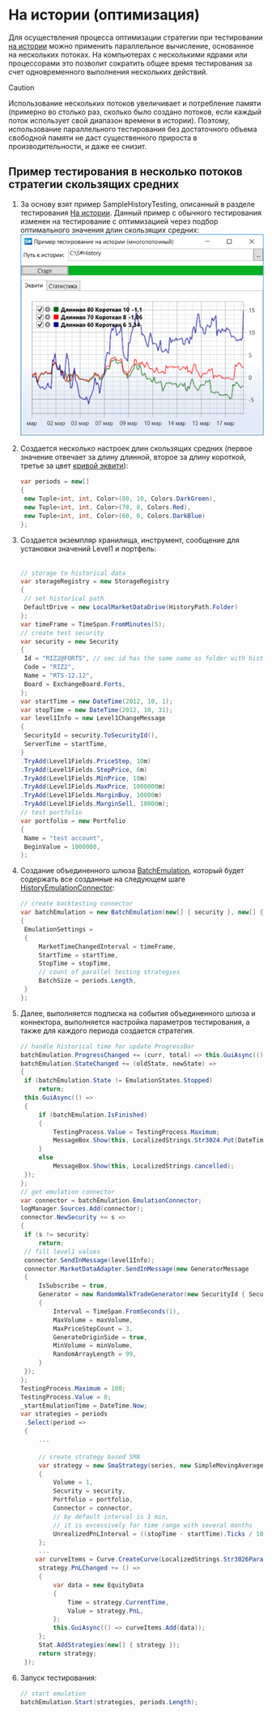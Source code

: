 # На истории (оптимизация)

Для осуществления процесса оптимизации стратегии при тестировании [на истории](historical_data.md) можно применить параллельное вычисление, основанное на нескольких потоках. На компьютерах с несколькими ядрами или процессорами это позволит сократить общее время тестирования за счет одновременного выполнения нескольких действий. 

> [!CAUTION]
> Использование нескольких потоков увеличивает и потребление памяти (примерно во столько раз, сколько было создано потоков, если каждый поток использует свой диапазон времени в истории). Поэтому, использование параллельного тестирования без достаточного объема свободной памяти не даст существенного прироста в производительности, и даже ee снизит. 

## Пример тестирования в несколько потоков стратегии скользящих средних

1. За основу взят пример SampleHistoryTesting, описанный в разделе тестирования [На истории](historical_data.md). Данный пример с обычного тестирования изменен на тестирование с оптимизацией через подбор оптимального значения длин скользящих средних: ![sample history test parallel](../../../images/sample_history_test_parallel.png)
2. Создается несколько настроек длин скользящих средних (первое значение отвечает за длину длинной, второе за длину короткой, третье за цвет [кривой эквити](../trading_algorithms/equity_curve.md)): 

   ```cs
   var periods = new[]
   {
   	new Tuple<int, int, Color>(80, 10, Colors.DarkGreen),
   	new Tuple<int, int, Color>(70, 8, Colors.Red),
   	new Tuple<int, int, Color>(60, 6, Colors.DarkBlue)
   };
   ```
3. Создается экземпляр хранилища, инструмент, сообщение для установки значений Level1 и портфель: 

   ```cs
   					
   // storage to historical data
   var storageRegistry = new StorageRegistry
   {
   	// set historical path
   	DefaultDrive = new LocalMarketDataDrive(HistoryPath.Folder)
   };
   var timeFrame = TimeSpan.FromMinutes(5);
   // create test security
   var security = new Security
   {
   	Id = "RIZ2@FORTS", // sec id has the same name as folder with historical data
   	Code = "RIZ2",
   	Name = "RTS-12.12",
   	Board = ExchangeBoard.Forts,
   };
   var startTime = new DateTime(2012, 10, 1);
   var stopTime = new DateTime(2012, 10, 31);
   var level1Info = new Level1ChangeMessage
   {
   	SecurityId = security.ToSecurityId(),
   	ServerTime = startTime,
   }
   .TryAdd(Level1Fields.PriceStep, 10m)
   .TryAdd(Level1Fields.StepPrice, 6m)
   .TryAdd(Level1Fields.MinPrice, 10m)
   .TryAdd(Level1Fields.MaxPrice, 1000000m)
   .TryAdd(Level1Fields.MarginBuy, 10000m)
   .TryAdd(Level1Fields.MarginSell, 10000m);
   // test portfolio
   var portfolio = new Portfolio
   {
   	Name = "test account",
   	BeginValue = 1000000,
   };
   ```
4. Создание объединенного шлюза [BatchEmulation](xref:StockSharp.Algo.Strategies.Testing.BatchEmulation), который будет содержать все созданные на следующем шаге [HistoryEmulationConnector](xref:StockSharp.Algo.Testing.HistoryEmulationConnector): 

   ```cs
   // create backtesting connector
   var batchEmulation = new BatchEmulation(new[] { security }, new[] { portfolio }, storageRegistry)
   {
   	EmulationSettings =
   	{
   		MarketTimeChangedInterval = timeFrame,
   		StartTime = startTime,
   		StopTime = stopTime,
   		// count of parallel testing strategies
   		BatchSize = periods.Length,
   	}
   };
   ```
5. Далее, выполняется подписка на события объединенного шлюза и коннектора, выполняется настройка параметров тестирования, а также для каждого периода создается стратегия. 

   ```cs
   // handle historical time for update ProgressBar
   batchEmulation.ProgressChanged += (curr, total) => this.GuiAsync(() => TestingProcess.Value = total);
   batchEmulation.StateChanged += (oldState, newState) =>
   {
   	if (batchEmulation.State != EmulationStates.Stopped)
   		return;
   	this.GuiAsync(() =>
   	{
   		if (batchEmulation.IsFinished)
   		{
   			TestingProcess.Value = TestingProcess.Maximum;
   			MessageBox.Show(this, LocalizedStrings.Str3024.Put(DateTime.Now - _startEmulationTime));
   		}
   		else
   			MessageBox.Show(this, LocalizedStrings.cancelled);
   	});
   };
   // get emulation connector
   var connector = batchEmulation.EmulationConnector;
   logManager.Sources.Add(connector);
   connector.NewSecurity += s =>
   {
   	if (s != security)
   		return;
   	// fill level1 values
   	connector.SendInMessage(level1Info);
   	connector.MarketDataAdapter.SendInMessage(new GeneratorMessage
   	{
   		IsSubscribe = true,
   		Generator = new RandomWalkTradeGenerator(new SecurityId { SecurityCode = security.Code })
   		{
   			Interval = TimeSpan.FromSeconds(1),
   			MaxVolume = maxVolume,
   			MaxPriceStepCount = 3,	
   			GenerateOriginSide = true,
   			MinVolume = minVolume,
   			RandomArrayLength = 99,
   		}
   	});				
   };
   TestingProcess.Maximum = 100;
   TestingProcess.Value = 0;
   _startEmulationTime = DateTime.Now;
   var strategies = periods
   	.Select(period =>
   	{
   		...
       
   		// create strategy based SMA
   		var strategy = new SmaStrategy(series, new SimpleMovingAverage { Length = period.Item1 }, new SimpleMovingAverage { Length = period.Item2 })
   		{
   			Volume = 1,
   			Security = security,
   			Portfolio = portfolio,
   			Connector = connector,
   			// by default interval is 1 min,
   			// it is excessively for time range with several months
   			UnrealizedPnLInterval = ((stopTime - startTime).Ticks / 1000).To<TimeSpan>()
   		};
   		...
       var curveItems = Curve.CreateCurve(LocalizedStrings.Str3026Params.Put(period.Item1, period.Item2), period.Item3, ChartIndicatorDrawStyles.Line);
   		strategy.PnLChanged += () =>
   		{
   			var data = new EquityData
   			{
   				Time = strategy.CurrentTime,
   				Value = strategy.PnL,
   			};
   			this.GuiAsync(() => curveItems.Add(data));
   		};
   		Stat.AddStrategies(new[] { strategy });
   		return strategy;
   	});
   ```
6. Запуск тестирования: 

   ```cs
   // start emulation
   batchEmulation.Start(strategies, periods.Length);
   ```
